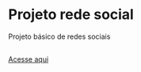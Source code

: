 # Projeto rede social
 Projeto básico de redes sociais

##
<a href="https://nathanfabio.github.io/projeto-redesocial/" target="_blanket">Acesse aqui</a>